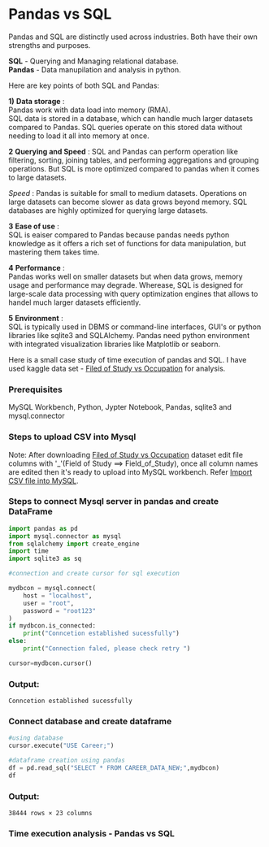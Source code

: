 # Pandas vs SQL

Pandas and SQL are distinctly used across industries. Both have their own strengths and purposes.

__SQL__ - Querying and Managing relational database.  
__Pandas__ - Data manupilation and analysis in python.

Here are key points of both SQL and Pandas:  

__1)__ __Data storage__ :  
Pandas work with data load into memory (RMA).  
SQL data is stored in a database, which can handle much larger datasets compared to Pandas. SQL queries operate on this stored data without needing to load it all into memory at once.

__2__ __Querying and Speed__ :
SQL and Pandas can perform operation like filtering, sorting, joining tables, and performing aggregations and grouping operations. But SQL is more optimized compared to pandas when it comes to large datasets.  

*Speed* : Pandas is suitable for small to medium datasets. Operations on large datasets can become slower as data grows beyond memory.
        SQL databases are highly optimized for querying large datasets.  

__3__ __Ease of use__ :  
SQL is eaiser compared to Pandas because pandas needs python knowledge as it offers a rich set of functions for data manipulation, but mastering them takes time.  

__4__ __Performance__ :  
Pandas works well on smaller datasets but when data grows, memory usage and performance may degrade. Wherease, SQL is designed for large-scale data processing with query optimization engines that allows to handel much larger datasets efficiently.  

__5__ __Environment__ :  
SQL is typically used in DBMS or command-line interfaces, GUI's or python libraries like sqlite3 and SQLAlchemy. Pandas need python environment with integrated visualization libraries like Matplotlib or seaborn.  

Here is a small case study of time execution of pandas and SQL. I have used kaggle data set - [Filed of Study vs Occupation](https://www.kaggle.com/datasets/jahnavipaliwal/field-of-study-vs-occupation) for analysis.

### Prerequisites  
MySQL Workbench, Python, Jypter Notebook, Pandas, sqlite3 and mysql.connector  

### Steps to upload CSV into Mysql
Note: After downloading  [Filed of Study vs Occupation](https://www.kaggle.com/datasets/jahnavipaliwal/field-of-study-vs-occupation) dataset edit file columns with '_'(Field of Study ==> Field_of_Study), once all column names are edited then it's ready to upload into MySQL workbench. Refer [Import CSV file into MySQL](https://www.databasestar.com/mysql-workbench-import-csv/).

### Steps to connect Mysql server in pandas and create DataFrame  

```python
import pandas as pd
import mysql.connector as mysql
from sqlalchemy import create_engine
import time
import sqlite3 as sq
```
```python
#connection and create cursor for sql execution

mydbcon = mysql.connect(
    host = "localhost",
    user = "root",
    password = "root123"
)
if mydbcon.is_connected:
    print("Conncetion established sucessfully")
else:
    print("Connection faled, please check retry ")

cursor=mydbcon.cursor()
```
### Output:
```
Conncetion established sucessfully
```
### Connect database and create dataframe
```python
#using database 
cursor.execute("USE Career;")

#dataframe creation using pandas
df = pd.read_sql("SELECT * FROM CAREER_DATA_NEW;",mydbcon)
df
```
### Output:
```
38444 rows × 23 columns
```
### Time execution analysis - Pandas vs SQL

